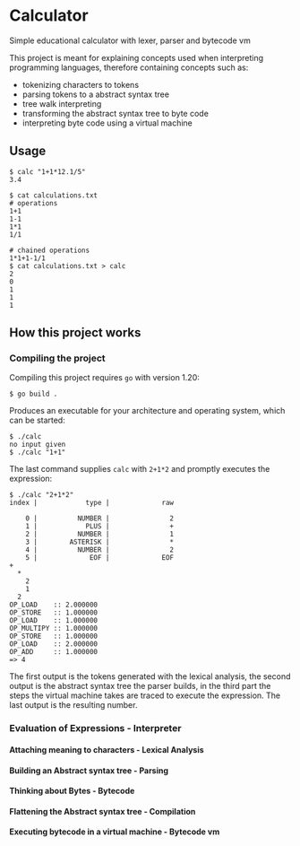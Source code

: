 # Calculator

Simple educational calculator with lexer, parser and bytecode vm

This project is meant for explaining concepts used when interpreting programming languages, therefore containing
concepts such as:

- tokenizing characters to tokens
- parsing tokens to a abstract syntax tree
- tree walk interpreting
- transforming the abstract syntax tree to byte code
- interpreting byte code using a virtual machine

## Usage

```
$ calc "1+1*12.1/5"
3.4
```

```
$ cat calculations.txt
# operations
1+1
1-1
1*1
1/1

# chained operations
1*1+1-1/1
$ cat calculations.txt > calc
2
0
1
1
1
```

## How this project works

### Compiling the project

Compiling this project requires `go` with version 1.20:

```
$ go build .
```

Produces an executable for your architecture and operating system, which can be started:

```
$ ./calc
no input given
$ ./calc "1+1"
```

The last command supplies `calc` with `2+1*2` and promptly executes the expression:

```
$ ./calc "2+1*2"
index |            type |             raw

    0 |          NUMBER |               2
    1 |            PLUS |               +
    2 |          NUMBER |               1
    3 |        ASTERISK |               *
    4 |          NUMBER |               2
    5 |             EOF |             EOF
+
  *
    2
    1
  2
OP_LOAD    :: 2.000000
OP_STORE   :: 1.000000
OP_LOAD    :: 1.000000
OP_MULTIPY :: 1.000000
OP_STORE   :: 1.000000
OP_LOAD    :: 2.000000
OP_ADD     :: 1.000000
=> 4
```

The first output is the tokens generated with the lexical analysis, the second
output is the abstract syntax tree the parser builds, in the third part the
steps the virtual machine takes are traced to execute the expression. The last
output is the resulting number.

### Evaluation of Expressions - Interpreter

#### Attaching meaning to characters - Lexical Analysis

#### Building an Abstract syntax tree - Parsing

#### Thinking about Bytes - Bytecode

#### Flattening the Abstract syntax tree - Compilation

#### Executing bytecode in a virtual machine - Bytecode vm

